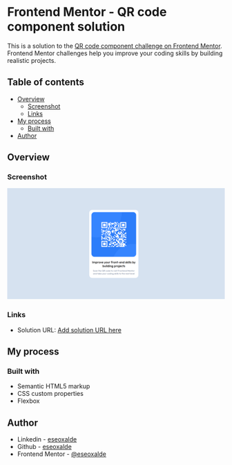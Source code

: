 # Frontend Mentor - QR code component solution

This is a solution to the [QR code component challenge on Frontend Mentor](https://www.frontendmentor.io/challenges/qr-code-component-iux_sIO_H). Frontend Mentor challenges help you improve your coding skills by building realistic projects. 

## Table of contents

- [Overview](#overview)
  - [Screenshot](#screenshot)
  - [Links](#links)
- [My process](#my-process)
  - [Built with](#built-with)
- [Author](#author)

## Overview

### Screenshot

![](screenshot/desktop-preview.png)


### Links

- Solution URL: [Add solution URL here](https://your-solution-url.com)

## My process

### Built with

- Semantic HTML5 markup
- CSS custom properties
- Flexbox

## Author

- Linkedin - [eseoxalde](https://www.linkedin.com/in/eseoxalde/)
- Github - [eseoxalde](https://github.com/eseoxalde)
- Frontend Mentor - [@eseoxalde](https://www.frontendmentor.io/profile/eseoxalde)



